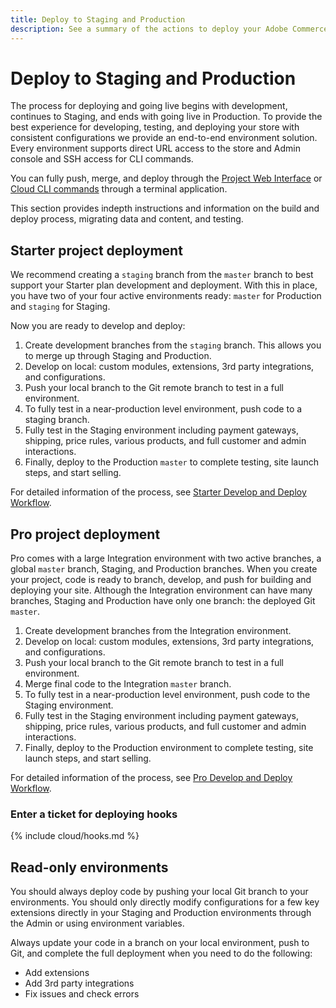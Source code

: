 ```yaml
---
title: Deploy to Staging and Production
description: See a summary of the actions to deploy your Adobe Commerce on cloud infrastructure code to Staging and Production environments for further testing.
---
```


# Deploy to Staging and Production

The process for deploying and going live begins with development, continues to Staging, and ends with going live in Production. To provide the best experience for developing, testing, and deploying your store with consistent configurations we provide an end-to-end environment solution. Every environment supports direct URL access to the store and Admin console and SSH access for CLI commands.

You can fully push, merge, and deploy through the [Project Web Interface](../project/overview.md) or [Cloud CLI commands](../dev-tools/cloud-cli.md) through a terminal application.

This section provides indepth instructions and information on the build and deploy process, migrating data and content, and testing.

## Starter project deployment

We recommend creating a `staging` branch from the `master` branch to best support your Starter plan development and deployment. With this in place, you have two of your four active environments ready: `master` for Production and `staging` for Staging.

Now you are ready to develop and deploy:

1. Create development branches from the `staging` branch. This allows you to merge up through Staging and Production.
1. Develop on local: custom modules, extensions, 3rd party integrations, and configurations.
1. Push your local branch to the Git remote branch to test in a full environment.
1. To fully test in a near-production level environment, push code to a staging branch.
1. Fully test in the Staging environment including payment gateways, shipping, price rules, various products, and full customer and admin interactions.
1. Finally, deploy to the Production `master` to complete testing, site launch steps, and start selling.

For detailed information of the process, see [Starter Develop and Deploy Workflow](../architecture/starter-develop-deploy-workflow.md).

## Pro project deployment

Pro comes with a large Integration environment with two active branches, a global `master` branch, Staging, and Production branches. When you create your project, code is ready to branch, develop, and push for building and deploying your site. Although the Integration environment can have many branches, Staging and Production have only one branch: the deployed Git `master`.

1. Create development branches from the Integration environment.
1. Develop on local: custom modules, extensions, 3rd party integrations, and configurations.
1. Push your local branch to the Git remote branch to test in a full environment.
1. Merge final code to the Integration `master` branch.
1. To fully test in a near-production level environment, push code to the Staging environment.
1. Fully test in the Staging environment including payment gateways, shipping, price rules, various products, and full customer and admin interactions.
1. Finally, deploy to the Production environment to complete testing, site launch steps, and start selling.

For detailed information of the process, see [Pro Develop and Deploy Workflow](../architecture/pro-develop-deploy-workflow.md).

### Enter a ticket for deploying hooks

{% include cloud/hooks.md %}

## Read-only environments

You should always deploy code by pushing your local Git branch to your environments. You should only directly modify configurations for a few key extensions directly in your Staging and Production environments through the Admin or using environment variables.

Always update your code in a branch on your local environment, push to Git, and complete the full deployment when you need to do the following:

*  Add extensions
*  Add 3rd party integrations
*  Fix issues and check errors
